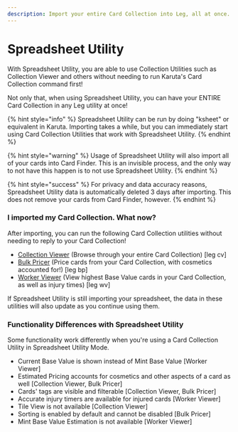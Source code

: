 ```yaml
---
description: Import your entire Card Collection into Leg, all at once.
---
```


# Spreadsheet Utility

With Spreadsheet Utility, you are able to use Collection Utilities such as Collection Viewer and others without needing to run Karuta's Card Collection command first!

Not only that, when using Spreadsheet Utility, you can have your ENTIRE Card Collection in any Leg utility at once!

{% hint style="info" %}
Spreadsheet Utility can be run by doing "ksheet" or equivalent in Karuta. Importing takes a while, but you can immediately start using Card Collection Utilities that work with Spreadsheet Utility.
{% endhint %}

{% hint style="warning" %}
Usage of Spreadsheet Utility will also import all of your cards into Card Finder. This is an invisible process, and the only way to not have this happen is to not use Spreadsheet Utility.
{% endhint %}

{% hint style="success" %}
For privacy and data accuracy reasons, Spreadsheet Utility data is automatically deleted 3 days after importing. This does not remove your cards from Card Finder, however.
{% endhint %}

### I imported my Card Collection. What now?

After importing, you can run the following Card Collection utilities without needing to reply to your Card Collection!

* [Collection Viewer](collection-viewer.md) (Browse through your entire Card Collection) \[leg cv]
* [Bulk Pricer](bulk-pricer.md) (Price cards from your Card Collection, with cosmetics accounted for!) \[leg bp]
* [Worker Viewer](worker-viewer.md) (View highest Base Value cards in your Card Collection, as well as injury times) \[leg wv]

If Spreadsheet Utility is still importing your spreadsheet, the data in these utilities will also update as you continue using them.

### Functionality Differences with Spreadsheet Utility

Some functionality work differently when you're using a Card Collection Utility in Spreadsheet Utility Mode.

* Current Base Value is shown instead of Mint Base Value \[Worker Viewer]
* Estimated Pricing accounts for cosmetics and other aspects of a card as well \[Collection Viewer, Bulk Pricer]
* Cards' tags are visible and filterable \[Collection Viewer, Bulk Pricer]
* Accurate injury timers are available for injured cards \[Worker Viewer]
* Tile View is not available \[Collection Viewer]
* Sorting is enabled by default and cannot be disabled \[Bulk Pricer]
* Mint Base Value Estimation is not available \[Worker Viewer]
